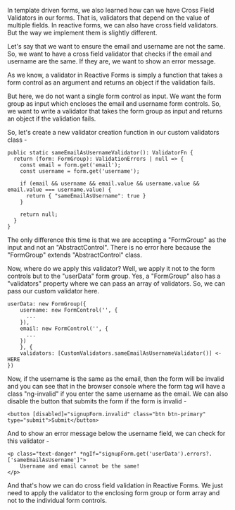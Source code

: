 In template driven forms, we also learned how can we have Cross Field Validators in our forms. That is, validators that depend on the value of multiple fields. In reactive forms, we can also have cross field validators. But the way we implement them is slightly different.

Let's say that we want to ensure the email and username are not the same. So, we want to have a cross field validator that checks if the email and username are the same. If they are, we want to show an error message.

As we know, a validator in Reactive Forms is simply a function that takes a form control as an argument and returns an object if the validation fails.

But here, we do not want a single form control as input. We want the form group as input which encloses the email and username form controls. So, we want to write a validator that takes the form group as input and returns an object if the validation fails.

So, let's create a new validator creation function in our custom validators class -

    public static sameEmailAsUsernameValidator(): ValidatorFn {
      return (form: FormGroup): ValidationErrors | null => {
        const email = form.get('email');
        const username = form.get('username');

        if (email && username && email.value && username.value && email.value === username.value) {
          return { "sameEmailAsUsername": true }
        }

        return null;
      }
    }

The only difference this time is that we are accepting a "FormGroup" as the input and not an "AbstractControl". There is no error here because the "FormGroup" extends "AbstractControl" class.

Now, where do we apply this validator? Well, we apply it not to the form controls but to the "userData" form group. Yes, a "FormGroup" also has a "validators" property where we can pass an array of validators. So, we can pass our custom validator here.

    userData: new FormGroup({
        username: new FormControl('', {
          ...
        }),
        email: new FormControl('', {
          ...
        })
        }, {
        validators: [CustomValidators.sameEmailAsUsernameValidator()] <- HERE
    })

Now, if the username is the same as the email, then the form will be invalid and you can see that in the browser console where the form tag will have a class "ng-invalid" if you enter the same username as the email. We can also disable the button that submits the form if the form is invalid -

    <button [disabled]="signupForm.invalid" class="btn btn-primary" type="submit">Submit</button>

And to show an error message below the username field, we can check for this validator -

    <p class="text-danger" *ngIf="signupForm.get('userData').errors?.['sameEmailAsUsername']">
        Username and email cannot be the same!
    </p>

And that's how we can do cross field validation in Reactive Forms. We just need to apply the validator to the enclosing form group or form array and not to the individual form controls.